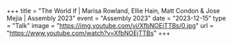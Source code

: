 +++
title = "The World if | Marisa Rowland, Ellie Hain, Matt Condon & Jose Mejia | Assembly 2023"
event = "Assembly 2023"
date = "2023-12-15"
type = "Talk"
image = "https://img.youtube.com/vi/XfbNOEjTTBs/0.jpg"
url = "https://www.youtube.com/watch?v=XfbNOEjTTBs"
+++